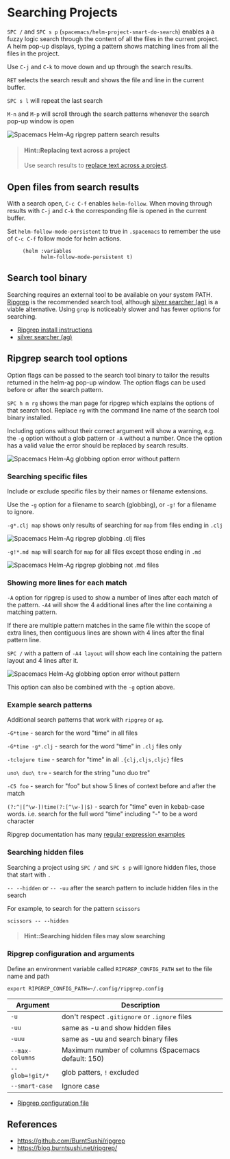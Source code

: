 # Searching Projects

`SPC /` and `SPC s p` (`spacemacs/helm-project-smart-do-search`) enables a a fuzzy logic search through the content of all the files in the current project.  A helm pop-up displays, typing a pattern shows matching lines from all the files in the project.

Use `C-j` and `C-k` to move down and up through the search results.

`RET` selects the search result and shows the file and line in the current buffer.

`SPC s l` will repeat the last search

`M-n` and `M-p` will scroll through the search patterns whenever the search pop-up window is open

![Spacemacs Helm-Ag ripgrep pattern search results](https://raw.githubusercontent.com/practicalli/graphic-design/live/spacemacs/screenshots/spacemacs-helm-ag-ripgrep-pattern-search.png)

> #### Hint::Replacing text across a project
> Use search results to [replace text across a project](/spacemacs-basics/evil-tools/replacing-text-across-projects.md).


## Open files from search results
With a search open, `C-c C-f` enables `helm-follow`.  When moving through results with `C-j` and `C-k` the corresponding file is opened in the current buffer.

Set `helm-follow-mode-persistent` to true in `.spacemacs` to remember the use of `C-c C-f` follow mode for helm actions.

```elisp
     (helm :variables
           helm-follow-mode-persistent t)
```


## Search tool binary
Searching requires an external tool to be available on your system PATH. [Ripgrep](https://github.com/BurntSushi/ripgrep) is the recommended search tool, although [silver searcher (ag)](/alternative-tooling/silversearcher-ag.md) is a viable alternative.  Using `grep` is noticeably slower and has fewer options for searching.

* [Ripgrep install instructions](https://github.com/BurntSushi/ripgrep#installation)
* [silver searcher (ag)](/alternative-tooling/silversearcher-ag.md)


## Ripgrep search tool options

Option flags can be passed to the search tool binary to tailor the results returned in the helm-ag pop-up window.  The option flags can be used before or after the search pattern.

`SPC h m rg` shows the man page for ripgrep which explains the options of that search tool.  Replace `rg` with the command line name of the search tool binary installed.

Including options without their correct argument will show a warning, e.g. the `-g` option without a glob pattern or `-A` without a number.  Once the option has a valid value the error should be replaced by search results.

![Spacemacs Helm-Ag globbing option error without pattern](https://raw.githubusercontent.com/practicalli/graphic-design/live/spacemacs/screenshots/spacemacs-project-wide-search-options-error.png)


### Searching specific files

Include or exclude specific files by their names or filename extensions.

Use the `-g` option for a filename to search (globbing), or `-g!` for a filename to ignore.

`-g*.clj map` shows only results of searching for `map` from files ending in `.clj`

![Spacemacs Helm-Ag ripgrep globbing .clj files](https://raw.githubusercontent.com/practicalli/graphic-design/live/spacemacs/screenshots/spacemacs-helm-ag-ripgrep-globbing-clj.png)

`-g!*.md map` will search for `map` for all files except those ending in `.md`

![Spacemacs Helm-Ag ripgrep globbing not .md files](https://raw.githubusercontent.com/practicalli/graphic-design/live/spacemacs/screenshots/spacemacs-helm-ag-ripgrep-globbing-not-md.png)


### Showing more lines for each match

`-A` option for ripgrep is used to show a number of lines after each match of the pattern.  `-A4` will show the 4 additional lines after the line containing a matching pattern.

If there are multiple pattern matches in the same file within the scope of extra lines, then contiguous lines are shown with 4 lines after the final pattern line.

`SPC /` with a pattern of `-A4 layout` will show each line containing the pattern layout and 4 lines after it.

![Spacemacs Helm-Ag globbing option error without pattern](https://raw.githubusercontent.com/practicalli/graphic-design/live/spacemacs/screenshots/spacemacs-search-options-additional-lines.png)

This option can also be combined with the `-g` option above.


### Example search patterns

Additional search patterns that work with `ripgrep` or `ag`.

`-G*time` - search for the word "time" in all files

`-G*time -g*.clj` - search for the word "time" in `.clj` files only

`-tclojure time` - search for "time" in all `.{clj,cljs,cljc}` files

`uno\ duo\ tre` - search for the string "uno duo tre"

`-C5 foo` - search for "foo" but show 5 lines of context before and after the match

`(?:^|[^\w-])time(?:[^\w-]|$)` - search for "time" even in kebab-case words. i.e. search for the full word "time" including "-" to be a word character

Ripgrep documentation has many [regular expression examples](https://docs.rs/regex/1.3.6/regex/#syntax)


### Searching hidden files

Searching a project using `SPC /` and `SPC s p` will ignore hidden files, those that start with `.`

`-- --hidden` or `-- -uu` after the search pattern to include hidden files in the search

For example, to search for the pattern `scissors`

```
scissors -- --hidden
```

> #### Hint::Searching hidden files may slow searching


### Ripgrep configuration and arguments

Define an environment variable called `RIPGREP_CONFIG_PATH` set to the file name and path

```
export RIPGREP_CONFIG_PATH=~/.config/ripgrep.config
```

| Argument        | Description                                        |
|-----------------|----------------------------------------------------|
| `-u`            | don't respect `.gitignore` or `.ignore` files      |
| `-uu`           | same as -u and show hidden files                   |
| `-uuu`          | same as -uu and search binary files                |
| `--max-columns` | Maximum number of columns (Spacemacs default: 150) |
| `--glob=!git/*` | glob patters, `!` excluded                         |
| `--smart-case`  | Ignore case                                        |

* [Ripgrep configuration file](https://github.com/BurntSushi/ripgrep/blob/master/GUIDE.md#configuration-file)


## References

* https://github.com/BurntSushi/ripgrep
* https://blog.burntsushi.net/ripgrep/
